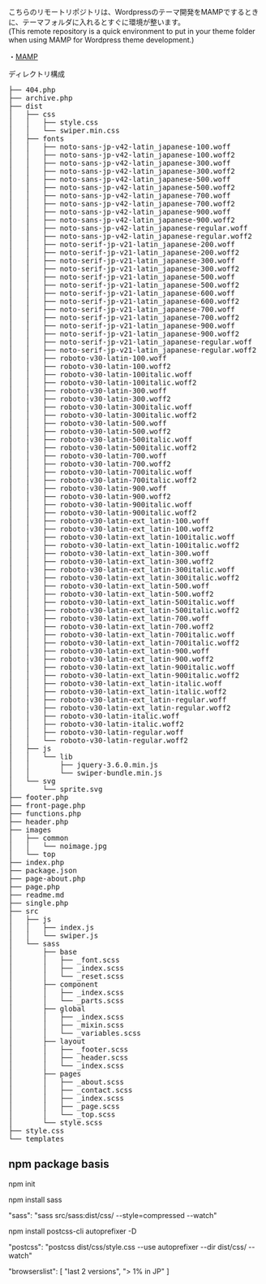 こちらのリモートリポジトリは、Wordpressのテーマ開発をMAMPでするときに、テーマフォルダに入れるとすぐに環境が整います。<br>
(This remote repository is a quick environment to put in your theme folder when using MAMP for Wordpress theme development.)

・[MAMP](https://www.mamp.info/en/mamp/mac/)

ディレクトリ構成
<pre>
├── 404.php
├── archive.php
├── dist
│   ├── css
│   │   ├── style.css
│   │   └── swiper.min.css
│   ├── fonts
│   │   ├── noto-sans-jp-v42-latin_japanese-100.woff
│   │   ├── noto-sans-jp-v42-latin_japanese-100.woff2
│   │   ├── noto-sans-jp-v42-latin_japanese-300.woff
│   │   ├── noto-sans-jp-v42-latin_japanese-300.woff2
│   │   ├── noto-sans-jp-v42-latin_japanese-500.woff
│   │   ├── noto-sans-jp-v42-latin_japanese-500.woff2
│   │   ├── noto-sans-jp-v42-latin_japanese-700.woff
│   │   ├── noto-sans-jp-v42-latin_japanese-700.woff2
│   │   ├── noto-sans-jp-v42-latin_japanese-900.woff
│   │   ├── noto-sans-jp-v42-latin_japanese-900.woff2
│   │   ├── noto-sans-jp-v42-latin_japanese-regular.woff
│   │   ├── noto-sans-jp-v42-latin_japanese-regular.woff2
│   │   ├── noto-serif-jp-v21-latin_japanese-200.woff
│   │   ├── noto-serif-jp-v21-latin_japanese-200.woff2
│   │   ├── noto-serif-jp-v21-latin_japanese-300.woff
│   │   ├── noto-serif-jp-v21-latin_japanese-300.woff2
│   │   ├── noto-serif-jp-v21-latin_japanese-500.woff
│   │   ├── noto-serif-jp-v21-latin_japanese-500.woff2
│   │   ├── noto-serif-jp-v21-latin_japanese-600.woff
│   │   ├── noto-serif-jp-v21-latin_japanese-600.woff2
│   │   ├── noto-serif-jp-v21-latin_japanese-700.woff
│   │   ├── noto-serif-jp-v21-latin_japanese-700.woff2
│   │   ├── noto-serif-jp-v21-latin_japanese-900.woff
│   │   ├── noto-serif-jp-v21-latin_japanese-900.woff2
│   │   ├── noto-serif-jp-v21-latin_japanese-regular.woff
│   │   ├── noto-serif-jp-v21-latin_japanese-regular.woff2
│   │   ├── roboto-v30-latin-100.woff
│   │   ├── roboto-v30-latin-100.woff2
│   │   ├── roboto-v30-latin-100italic.woff
│   │   ├── roboto-v30-latin-100italic.woff2
│   │   ├── roboto-v30-latin-300.woff
│   │   ├── roboto-v30-latin-300.woff2
│   │   ├── roboto-v30-latin-300italic.woff
│   │   ├── roboto-v30-latin-300italic.woff2
│   │   ├── roboto-v30-latin-500.woff
│   │   ├── roboto-v30-latin-500.woff2
│   │   ├── roboto-v30-latin-500italic.woff
│   │   ├── roboto-v30-latin-500italic.woff2
│   │   ├── roboto-v30-latin-700.woff
│   │   ├── roboto-v30-latin-700.woff2
│   │   ├── roboto-v30-latin-700italic.woff
│   │   ├── roboto-v30-latin-700italic.woff2
│   │   ├── roboto-v30-latin-900.woff
│   │   ├── roboto-v30-latin-900.woff2
│   │   ├── roboto-v30-latin-900italic.woff
│   │   ├── roboto-v30-latin-900italic.woff2
│   │   ├── roboto-v30-latin-ext_latin-100.woff
│   │   ├── roboto-v30-latin-ext_latin-100.woff2
│   │   ├── roboto-v30-latin-ext_latin-100italic.woff
│   │   ├── roboto-v30-latin-ext_latin-100italic.woff2
│   │   ├── roboto-v30-latin-ext_latin-300.woff
│   │   ├── roboto-v30-latin-ext_latin-300.woff2
│   │   ├── roboto-v30-latin-ext_latin-300italic.woff
│   │   ├── roboto-v30-latin-ext_latin-300italic.woff2
│   │   ├── roboto-v30-latin-ext_latin-500.woff
│   │   ├── roboto-v30-latin-ext_latin-500.woff2
│   │   ├── roboto-v30-latin-ext_latin-500italic.woff
│   │   ├── roboto-v30-latin-ext_latin-500italic.woff2
│   │   ├── roboto-v30-latin-ext_latin-700.woff
│   │   ├── roboto-v30-latin-ext_latin-700.woff2
│   │   ├── roboto-v30-latin-ext_latin-700italic.woff
│   │   ├── roboto-v30-latin-ext_latin-700italic.woff2
│   │   ├── roboto-v30-latin-ext_latin-900.woff
│   │   ├── roboto-v30-latin-ext_latin-900.woff2
│   │   ├── roboto-v30-latin-ext_latin-900italic.woff
│   │   ├── roboto-v30-latin-ext_latin-900italic.woff2
│   │   ├── roboto-v30-latin-ext_latin-italic.woff
│   │   ├── roboto-v30-latin-ext_latin-italic.woff2
│   │   ├── roboto-v30-latin-ext_latin-regular.woff
│   │   ├── roboto-v30-latin-ext_latin-regular.woff2
│   │   ├── roboto-v30-latin-italic.woff
│   │   ├── roboto-v30-latin-italic.woff2
│   │   ├── roboto-v30-latin-regular.woff
│   │   └── roboto-v30-latin-regular.woff2
│   ├── js
│   │   └── lib
│   │       ├── jquery-3.6.0.min.js
│   │       └── swiper-bundle.min.js
│   └── svg
│       └── sprite.svg
├── footer.php
├── front-page.php
├── functions.php
├── header.php
├── images
│   ├── common
│   │   └── noimage.jpg
│   └── top
├── index.php
├── package.json
├── page-about.php
├── page.php
├── readme.md
├── single.php
├── src
│   ├── js
│   │   ├── index.js
│   │   └── swiper.js
│   └── sass
│       ├── base
│       │   ├── _font.scss
│       │   ├── _index.scss
│       │   └── _reset.scss
│       ├── component
│       │   ├── _index.scss
│       │   └── _parts.scss
│       ├── global
│       │   ├── _index.scss
│       │   ├── _mixin.scss
│       │   └── _variables.scss
│       ├── layout
│       │   ├── _footer.scss
│       │   ├── _header.scss
│       │   └── _index.scss
│       ├── pages
│       │   ├── _about.scss
│       │   ├── _contact.scss
│       │   ├── _index.scss
│       │   ├── _page.scss
│       │   └── _top.scss
│       └── style.scss
├── style.css
└── templates
</pre>

## npm package basis
npm init

npm install sass

"sass": "sass src/sass:dist/css/ --style=compressed --watch"

npm install postcss-cli autoprefixer -D

"postcss": "postcss dist/css/style.css --use autoprefixer --dir dist/css/ --watch"

"browserslist": [
  "last 2 versions",
  "> 1% in JP"
]
